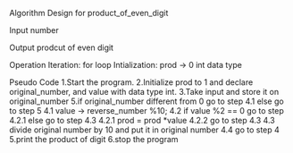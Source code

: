 Algorithm Design for product_of_even_digit

Input
number

Output
prodcut of even digit

Operation
Iteration: for loop
Intialization: prod -> 0 int data type


Pseudo Code
1.Start the program.
2.Initialize prod to 1 and declare original_number, and value with data type int.
3.Take input and store it on original_number
5.if original_number different from 0 go to step 4.1 else go to step 5 4.1 value -> reverse_number %10; 4.2 if value %2 == 0 go to step 4.2.1 else go to step 4.3 4.2.1 prod = prod *value 4.2.2 go to step 4.3 4.3 divide original number by 10 and put it in original number 4.4 go to step 4
5.print the product of digit
6.stop the program